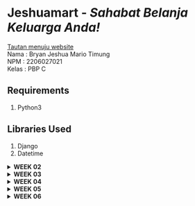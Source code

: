 # Jeshuamart - _Sahabat Belanja Keluarga Anda!_
[Tautan menuju website](https://bryan-jeshua-tugas) <br/>
Nama    : Bryan Jeshua Mario Timung <br/>
NPM     : 2206027021 <br/>
Kelas   : PBP C <br/>
## Requirements
1. Python3
## Libraries Used
1. Django
2. Datetime
<details>
<summary> <b> WEEK 02  </b> </summary>

## How to Build
1. Membangun repository github yang baru<br/>
Repository yang baru dibangun dengan nama **jeshuamart** akan menjadi sarana deployment aplikasi pada adaptable. Ini dilakukan dengan cara membangun folder yang sama dengan nama repositorynya, kemudian menuliskan perintah ```git init``` kemudian ```git branch -M main``` lalu ```git remote add origin https://github.com/bryanjeshua/jeshuamart```
2. Mendeploy virtual environment<br/>
Fungsi virtual environment adalah supaya library yang kita pakai senantiasa konsisten, baik versi dan pengaturan lainnya. Dalam melakukan deployment virtual environment, kita menjalankan skrip ```python -m venv env```, setelah itu kita mengaktivasi virtual environment tersebut dengan menjalankan skrip ```env\Scripts\activate``` pada direktori repositori.
3. Menginstal django<br/>
Sesuai dengan tutorial, peng-_instal_-an dilaksanakan dengan menuliskan sejumlah komponen library pada requirements.txt dan kemudian menjalankan perintah ```pip install -r requirements.txt```.  
4. Membuat proyek django<br/>
Proyek django yang baru dibuat dengan menjalankan skrip ```django-admin startproject jeshuamart .```
5. Mengatur _allowed host_<br/>
Melalui penambahan "*" pada ```ALLOWED_HOST``` di ```settings.py```, saya mengizinkan semua host untuk mengakses aplikasi ini secara luas.
6. Membuat aplikasi main<br/>
Dengan menjalankan perintah ```python manage.py startapp main```, maka akan terbangun direktori main. Lalu, pada ```settings.py``` kita menambahkan ```main,``` pada ```INSTALLED_APPS```
7. Membangun template HTML<br/>
Template HTML yang akan dibangun pada direktori ```templates``` di dalam ```main``` terdiri dari sejumlah komponen, antara lain
- Header berupa judur dan tagline
- Name: (berisi nama produk)
- Amount: (berisi jumlah produk dalam lusin)
- Description: (berisi PT pemasok)
- Date in: (berisi tanggal pasokan terakhir datang)
- Stock less than 5 days: (berisi keterangan apakah pasokan akan habis kurang dari lima hari lagi)
- Categories: (berisi keterangan jenis product)
- Identitas nama dan NPM
8. Mengimplementasikan Models dan Melakukan Migrate<br/>
Komponen models pada ```models.py``` dalam direktori main yang hendak diatur adalah sebagai berikut
- name: character, length <= 25.
- amount: integer, default = 0.  
- description: text, default = "".
- date_in: date.
- stock: boolean, default = 0.
- categories: character, length <=100, default = "uncategorized".<br/>
Setelah semua komponen dibangun, maka jalankan perintah
```python manage.py makemigrations```
dan
```python manage.py migrate```
untuk mengimplementasikan model yang baru tersebut ke basis data.
9. Membangun fungsi show_main untuk mengintegrasikan<br/>
Untuk menghubungkan antara _view_ dan _template_, pertama kita harus memastikan pada views.py. telah dilakukan import render dengan cara menambahkan baris ```from django.shortcuts import render```. Lalu, setelah melakukan import, saya membangun fungsi show_main dengan cara
```
def show_main(request):
    context = {
        'name' : "Aqua",
        'amount' : 12,
        'description': 'PT. Danone',
        'date_in': date.today(),
        'stock': True,
        'categories': 'Beverages',
    }
    return render(request, "main.html", context)
```
10. Mengonfigurasi routing URL dalam aplikasi main<br/>
Di dalam direktori ```main```, saya membuat sebuah file bernama ```urls.py``` sehingga fungsi yang dipetakan ```views.py``` tepat sasaran. File ini  berisi
```
from django.urls import path
from main.views import show_main
app_name = 'main'

urlpatterns = [
    path('', show_main, name='show_main'),
]
```
11. Mengonfirmasi routing URL proyek<br/>
Di dalam direktori ```jeshuamart```, saya mengimpor fungsi ```include``` dari ```django.urls```, dan menambahkan ```path('main/', include('main.urls')),``` pada ```url_patterns``` sehingga rute URL tingkat proyek dapat mengimpor rute URL dari aplikasi-aplikasi (yang terdapat di ```urls.py``` masing-masing) sehingga aplikasi django lebih modular.
12. Membangun unit test<br/>
Untuk memastikan bahwa program yang telah dibangun akan berjalan sebagaimana mestinya, maka akan dibangun sebuah unit test. Unit test yang dibangun ada dua, yang pertama untuk memastikan path URL dapat diakses, dan yang kedua yakni untuk mengetes apakah template ```main.html``` telah berhasil diterapkan pada halaman ```/main/``` yang sudah dirender
13. Melakukan deployment ke github<br/>
Semua perubahan akan ditambahkan dengan menjalankan perintah ```git add .```, lalu lakukan commit dengan menjalankan perintah ```git commit -m "deployment app"```, dan lakukan push ke repository dengan menjalankan instruksi```git push origin master```.
14. Melakukan deployment ke adaptable<br/>
Setelah aplikasi telah berjalan di local machine dan telah di-deploy di github, deployment dilakukan melalui adaptable dengan menghubungkan adaptable kepada existing repository, dalam kasus ini ialah repository jeshuamart. Branch yang sesuai dipilih, dengan pengaturan python app template sebagai app template  postgresql sebagai database template, lalu versi python sesuai projek dipilih (dalam kasus ini 3.11) dan deployment command ```python manage.py migrate && gunicorn jeshuamart.wsgi``` dimasukkan.

## Bagan Request Client 
![Diagram](https://github.com/bryanjeshua/jeshuamart/blob/master/image/DIAGRAM%20MVT.png)
Dari gambar di atas dapat ditarik sebuah kesimpulan yakni dalam aplikasi Django, ketika ada http request, maka urls.py akan meneruskannya menuju kepada views.py yang sesuai. Kemudian views.py akan melakukan ragam perintah yang dilakukan, misalnya melakukan read/write data dengan berinteraksi dengan models.py, kemudian main.html akan melakukan pengaturan tampilan yang sesuai terhadap data/komponen yang akan ditampilkan. Setelah itu, maka akan dikirimkan http response berupa file html kepada pengguna oleh views.py.

## Why do we need virtual environment?
Kita membutuhkan _virtual environment_ untuk melokalisir pengaturan sejumlah depedency yang berhubungan dengan  proyek kita sehingga bila kedepannya terdapat sejumlah proyek yang membutuhkan sejumlah library/framework yang sama, tidak terjadi _conflict_ terhadap versi maupun pengaturan suatu library yang mampu membuat program tidak berjalan sebagaimana mestinya.

## Perbedaan antara MVC, MVT, MVVM
MVT merupakan pola pengembangan arsitektur yang digunakan di _web development_ yang berkaitan erat dengan framework web pada python seperti Django. Terdapat tiga komponen yakni Model (yang merepresentasikan data dan logika utama aplikasi, termasuk membaca dan menyimpan data), View (yang mengatur bagaimana data yang dimiliki akan ditayangkan), Template (yang berfungsi mengatur layout halaman web untuk ditayangkan).
MVC merupakan pola pengembangan arsitektur yang digunakan dalam _software development_  terutama dalam membangun GUI dan website, dan terdiri atas tiga komponen yakni Model, View (berisi pengaturan layer presentasi data yang didapat dari model, termasuk pengaturan button, forms, dan beragam komponen lainnya), dan Controller (menghubungkan model dan view, misalnya mengelola input dari user pada view untuk diteruskan ke model)
MVVM merupakan pola pengembangan arsitektur yang berkaitan erat dengan pengembangan GUI terutama pada ragam aplikasi yang membutuhkan data binding. MVVM terdiri atas tiga komponen yakni Model, View (bertugas untuk menampilkan data terhadap user dan menangkap interaksi dari user), dan ViewModel (bertugas menghubungkan model dan view, menunjukan data dan perintah yang dapat view gunakan untuk melakukan data binding, dan menyederhanakan tampilan data dari model agar view lebih mudah untuk menampilkannya tanpa berisi logika tampilan antarmukanya)

Perbedaan ketiganya terdapat pada cara mereka mengatur hubungan antara model, view, dan komponen perantaranya (baik template, controller, maupun viewmodel). MVT menggunakan template sebagai perantara model dan view dan bertugas menggambarkan struktur dari halaman web. MVC menggunakan controller untuk menghubungkan model dan view, mengatur input dari user, dan mengelola alur data. Sedangkan, MVVM menggunakan ViewModel sebagai perantara yang mengelola tampilan data yang akan ditampilkan ke view dan mengelola interaksi user.
</details>

<details>
<summary><b>WEEK 03</b></summary>

## Apa perbedaan antara form POST dan form GET dalam Django?
Perbedaan antara form POST dan form GET dalam Django adalah sebagai berikut
<br/>POST :
- Ketika menggunakan metode POST, data form dikirimkan sebagai bagian dari HTTP Request Body, bukan sebagai parameter query dalam URLnya. Metode ini lebih aman jika dibandingkan dengan GET karena data tersebut tidak terlihat di URL sehingga jauh lebih aman untuk mengirimkan informasi sensitif seperti password.
- Metode POST dapat mengolah data dalam jumlah besar jika dibandingkan dengan GET sehingga jauh lebih disarankan jika ingin melibatkan data submission.
<br/>GET :
- Ketika menggunakan metode GET, data dari form akan dikirimkan sebagai parameter query pada URL. Biasanya, metode ini digunakan ketika kita hendak mengakses data dari server atau ketika kita hendak melakukan operasi membaca. Metode ini juga cocok untuk melakukan pencarian forms sederhana. 
- Data ini dapat dilihat pada URL. Ini menyebabkan informasi menjadi kurang aman dan membatasi jumlah data yang dapat dikirimkan.

## Apa perbedaan utama antara XML, JSON, dan HTML dalam konteks pengiriman data?
Perbedaan utama antara XML, JSON, dan HTML adalah sebagai berikut
- XML = menggunakan tag (serupa dengan HTML) akan tetapi dapat didefinisikan user. Tidak memiliki tipe data dan memperlakukan semuanya sebagai text. Jauh lebih mudah dibaca orang. Cocok untuk dokumen yang rumit, termasuk pertukaran data yang tidak mendukung JSON.
- JSON = Menggunakan pasangan key dan value, mendukung tipe data string, number, booleans, array, dan object. Kurang deskriptif jika dibandingkan dengan XML. Ukurannya lebih kecil. Umum digunakan pada web applications, APIs, dan file konfigurasi.0 
- HTML = Menggunakan tags yang sudah didefinisikan sebelumnya, digunakan untuk mempresentasikan data dan bukan untuk mendeskripsikan tipe data. Untuk menjalankannya, diperlukan browser atau HTML parser. Digunakan untuk web page design, dan tidak umum digunakan untuk pertukaran data.    

## Mengapa JSON sering digunakan dalam pertukaran data antara aplikasi web modern?
JSON sering digunakan dalam pertukaran data antara aplikasi web modern karena
1. Ringan karena ukuran data yang kecil
2. Mudah dibaca oleh orang sehingga memudahkan saat membangun program
3. Dapat diolah oleh berbagai bahasa pemrograman
4. Aspek keamanan yang lebih baik
5. Parsing yang lebih efisien, bisa langsung dilakukan dengan method JSON.parse()
6. Kompatibilitas dengan sejumlah framework teknologi (misalnya dengan RESTful APIs.

## Jelaskan bagaimana cara kamu mengimplementasikan checklist di atas secara step-by-step (bukan hanya sekadar mengikuti tutorial).
1. Saya menjalankan virtual environment terlebih dahulu
2. Kemudian, saya memperbaiki routing urls.py dengan mengubah path main menjadi ''
3. Selanjutnya, saya membangun forms.py di dalam direktory main untuk menerima data produk yang baru yang akan disimpan ke inventory. Fields yang akan dipakai antara lain ["name", "amount", "price","description", "categories"]
4. Karena terjadi kebutuhan akan adanya form, maka saya mengimport ProductForm pada views.py. Kemudian, saya juga perlu membangun method create_product untuk membuat formulir yang bisa menambahkan data produk secara otomatis saat submisi dilakukan. Lalu, saya menambahkan fungsi show_main dengan menambahkan konteks antara lain'name', 'amount', 'description', 'date_in', 'stock', 'categories', dan 'products'. Selain itu, saya juga membangun method show_xml, show_json, show_json_by_id, show_xml_by_id.
5. Lalu saya mengimport fungsi create_product pada urls.py di main, dan menambahkan path url ke dalam variable urlpatterns. Begitu juga untuk method yang lainnya
6. Setelah itu, saya membangun folder templates di root. Saya kemudian membuat base.html untuk template dasar sebagai kerangka umum berbagai halaman lainnya dalam web.
7. Saya kemudian mengatur agar base.html bisa terdeteksi melalui settings.py
8. Kemudian, saya mengubah tampilan main.html sesuai yang diinginkan. Saya menambahkan button "Add New Product" dan mengatur tampilan lainnya
9. Tak berhenti di sana, saya kemudian membuat pada main/templates suatu file create_product.html yang menampilkan form untuk mengisi.
10. Lalu saya mencoba mengoperasikan postman sebagai data viewer

## SCREENSHOT GAMBAR
1. HTML ![](https://github.com/bryanjeshua/jeshuamart/blob/master/image/HTML.png)
2. JSON ![](https://github.com/bryanjeshua/jeshuamart/blob/master/image/JSON.png)
3. JSON BY ID ![](https://github.com/bryanjeshua/jeshuamart/blob/master/image/JSONbyID.png)
4. XML ![](https://github.com/bryanjeshua/jeshuamart/blob/master/image/XML.png)
5. XML BY ID ![](https://github.com/bryanjeshua/jeshuamart/blob/master/image/XMLbyID.png)
</details>

<details>
<summary><b> WEEK 04</b> </summary>

## Apa itu Django UserCreationForm, dan jelaskan apa kelebihan dan kekurangannya?
Django UserCreationForm adalah suatu built-in class-based form yang sudah disertakan dalam package 'django.contrib.auth.forms' yang digunakan untuk memudahkan pendaftaran pengguna aplikasi yang kita bangun. Secara default, terdapat bagian username, password, dan password confirmation. Kelebihannya yakni builtin ini sangat mudah untuk diimplementasikan, sudah termasuk dengan fitur validasi data, sudah dilengkapi juga dengan fitur keamanan yakni hashing password, dokumentasi yang lengkap, adanya komunitas yang membantu pengembangan produk kita, serta dapat dikustomisasi sesuai kebutuhan. Akakn tetepi, terdapat juga kekurangan yakni default yang terbatas sehingga perlu membangun subclass baru jika ingin meminta input email, first_name, dan sebagainya, validasi yang disediakan hanyalah validasi dasar yang perlu dikembangkan jika ingin lebih kompleks, serta tidak dilengkapi dengan fungsi lain misalnya captcha atau konfirmasi email.
## Apa perbedaan antara autentikasi dan otorisasi dalam konteks Django, dan mengapa keduanya penting?
Autentikasi merupakan proses verifikasi identitas pengguna (yang biasanya menggunakan username dan password, sedangkan otorisasi adalah proses penentuan komponen yang dapat diakses oleh pengguna setelah melakukan autentikasi. Keduanya penting karena autentikasi diperlukan untuk memastikan bahwa pengguna merupakan entitas yang sesuai dengan yang diakuinya, dan otorisasi diperlukan untuk membatasi akses untuk melakukan aksi-aksi tertentu.
## Apa itu cookies dalam konteks aplikasi web, dan bagaimana Django menggunakan cookies untuk mengelola data sesi pengguna?
Cookies merupakan data kecil yang disimpan di browser pengguna oleh website. Djanggo menggunakan cookies untuk mengelola data sesi pengguna. Data sesi ini digunakan untuk mengidentifikasi pengguna dan informasi terkait selama web digunakan oleh pengguna.
## Apakah penggunaan cookies aman secara default dalam pengembangan web, atau apakah ada risiko potensial yang harus diwaspadai?
Secara default, cookies tetap perlu diwaspadai penggunaannya, terutama untuk menyimpan informasi yang sensitif. Ada sejumlah risiko yang harus diwaspadai antara lain risiko cookies hijacking (pencurian cookies sehingga orang tidak perlu lagi melakukan log in karena sesi pada cookienya masih aktif), risiko modifikasi data jika cookies tidak dienkripsi. Mitigasi yang dapat dilakukan adalah dengan menggunakan HTTPS dan melakukan pengaturan flag "Secure", "HttpOnly", serta tidak sembarangan menggunakan WiFi publik.
## Jelaskan bagaimana cara kamu mengimplementasikan checklist di atas secara step-by-step (bukan hanya sekadar mengikuti tutorial).
1. Saya mengaktivasi virtual environment
2. Saya menghubungkan product dengan user. Ini dilakukan dengan cara memanggil User dari library django.contrib.auth.models pada file models.py. Pada models, saya membangun relationship dengan menggunakan ForeignKey pada django. Saya juga menambahkan context untuk menampilkan user yang sedang login.
3. Saya membangun form registrasi dengan nama file register.html dan membuat fungsinya di views.py. Saya juga mengimport URL pathnya ke urls.py pada variable urlpattern. 
4. Saya membangun form login dengan nama file login.html dan membuat fungsi login dan logout di views.py. Saya juga mengimport URL pathnya ke urls.py pada variable url pattern. Saya juga sembari mengimplementasikan cookies di tahap ini dengan memanggil method set_cookie pada fungsi login dan delete_cookie pada fungsi logout pada instance response dan menambahkan 'last_login' pada context.
5. Saya merestriksi akses halaman main dengan builtin login_required
6. Saya merapikan semua html sesuai keinginan saya, lalu push ke github.
</details>

<details>
<summary><b> WEEK 05</b></summary>

## Jelaskan manfaat dari setiap element selector dan kapan waktu yang tepat untuk menggunakannya.
Element selector dapat digunakan untuk memilih semua element berdasarkan nama tagnya. Ini dapat digunakan jika kita hendak melakukan styling terhadap semua elemen dengan jenis tag tertentu.
Struktur element selector yakni
```
p {
    background-color : yellow;
}
```
## HTML5 Tags Explanation


| HTML TAG | Description                        |
|----------|---------------------------------   |
| `<td>`   | Membuat sebuah sel dalam sebuah    |
|`<tr>`    | Membuat baris dalam sebuah tabel   |
|`<th>`    | Membuat sebuah sel header tabel    |
|`<style>` | Membuat informasi gaya dalam dokumen |
|`<thead>`| Membuat isi header dalam satu tabel menjadi satu kelompok|
|`<tbody>`| Membuat isi body dalam satu tabel menjadi satu kelompok|
|`<a>`| Membuat hyperlink |
|`<link>`|  Membangun hubungan antara dokumen dan sumber daya eksternal|
|`<img>`| Membuat gambar |
|`<option>`|Membuat drop down|
|`<form>` | Membuat sebuah form HTML untuk input dari pengguna|

## Jelaskan perbedaan antara margin dan padding.
Padding merupakan ruang kosong pada bagian dalam sebuah element yang dibatasi border, sedangkan margin merupakan ruang di luar border yang membatasi sebuah elemen dengan elemen yang lain. 

## Jelaskan perbedaan antara framework CSS Tailwind dan Bootstrap. Kapan sebaiknya kita menggunakan Bootstrap daripada Tailwind, dan sebaliknya?
Bootstrap menyediakan jauh lebih banyak komponen yang telah didefinisikan sebelumnya, sedangkan tailwind mengharuskan perogrammer membangun sejumlah komponen jika hendak membuat komponen yang kompleks. Jika kita hendak membangun program sederhana, ataupun baru saja mencoba belajar, bootstrap adalah framework yang cocok karena jauh lebih sederhana dan mudah pakai. Akan tetapi, kita tak akan terlalu bisa membuat banyak komponen yang kompleks. Jika hendak membangun komponen yang kompleks, Tailwind cocok karena menawarkan flexibilitas yang lebih tinggi

## Jelaskan bagaimana cara kamu mengimplementasikan checklist di atas secara step-by-step (bukan hanya sekadar mengikuti tutorial).
- Saya mengimport semua file yang dibutuhkan seperti text dan gambar ke dalam folder static
- Setelah itu, saya melakukan load static pada setiap html file 
- Lalu, saya melakukan styling sesuai keinginan saya. Saya mencari inspirasi yang sesuai di internet dan mengimplementasikannya. Urutannya adalah saya mengerjakan login page, register page, main page, add new product page, dan edit product page. Saya memastikan saat login ada navbar berisi logo perusahaan saya. Saya merapikan semua tabel dan form yang akan muncul. Saya juga memastikan peletakan button sesuai estetika.

</details>
<details>
<summary><b>WEEK 06</b></summary>

## Jelaskan perbedaan antara asynchronous programming dengan synchronous programming.
Synchronous programming mengeksekusi program yang diperintahkan satu per satu secara berurutan. Sedangkan, asynchronous programming memungkinkan tugas-tugas yang perlu dieksekusi untuk berjalan tanpa harus menunggu yang sebelumnya selesai. Ini akan memungkinkan program berjalan lebih responsif.
## Dalam penerapan JavaScript dan AJAX, terdapat penerapan paradigma event-driven programming. Jelaskan maksud dari paradigma tersebut dan sebutkan salah satu contoh penerapannya pada tugas ini.
Event-driven programming merupakan paradigma pemrograman ketika program merespons kejadian yang terjadi seperti klik mouse, hover mouse, input pengguna, hingga permintaan AJAX. Pada tugas ini, contoh event-driven programming adalah ketika menekan tombol add product, akan muncul jendela modal yang meminta data-data benda yang hendak dibuat.

## Jelaskan penerapan asynchronous programming pada AJAX.
Penerapan nya ada pada permintaan HTTP (seperti GET dan POST) untuk dilakukan secara asynchronous sehingga tidak menghentikan program utama. Hasil dari permintaan tersebut akan diproses saat data diterima dari server tanpa harus menunggu terlebih dahulu. Ini akan memungkinkan web kita lebih responsif dan pengalaman penggunanya lebih baik.

## Pada PBP kali ini, penerapan AJAX dilakukan dengan menggunakan Fetch API daripada library jQuery. Bandingkanlah kedua teknologi tersebut dan tuliskan pendapat kamu teknologi manakah yang lebih baik untuk digunakan.
Fetch API adalah standar baru untuk membuat HTTP Request di Javascript. Dia menggunakan Promis untuk mengelola respons dari HTTP Request. Kelebihannya adalah lebih modern, ringan, dan terintegrasi dengan Javascript yang baru. Namun, pemakaian fetch API bisa membutuhkan lebih banyak kode jika penggunaan yang hendak dilakukan lebih kompleks.
jQuery adalah library JavaScript untuk mengimplementasikan AJAX yang dirancang supaya bisa cross browser. Kode dari jQuery versi lama masih bisa berfungsi di jQuery yang baru yang menunjukkan tingginya kompatibilitas. jQuery juga mendukung high level abstraction untuk mengimplementasikan AJAX, animasi, dan DOM manipulation sehingga proses pengembangan lebih cepat. Banyak juga plugin yang dimiliki oleh jQuery sehingga akan mempercepat development. Menurut saya, karena proyek ini merupakan proyek kecil, dan akan lebih baik menggunakan standar yang lebih baru, preferensi saya jatuh ke Fetch API. Banyak fitur javascript modern yang dapat diimplementasikan oleh FetchAPI. Tapi, ada kemungkinan jika proyeknya lebih besar dan perlu mengintegrasikan ke beragam browser, jQuery akan lebih baik untuk digunakan. 

## Jelaskan bagaimana cara kamu mengimplementasikan checklist di atas secara step-by-step (bukan hanya sekadar mengikuti tutorial).
- Saya mengubah tampilan awalnya terlebih dahulu dari bentuk tabel menjadi bentuk cards. Ini dilakukan dengan cara fetch semua datanya terlebih dahulu dalam fungsi getProducts. Lalu, saya bangun kode untuk cardsnya dalam fungsi refreshProducts.
- Lalu, Saya membangun fungsi create_ajax di views.py. Kemudian saya menghubungkan pathnya pada urls.py. 
- Setelah itu, saya membangun kode untuk menampilkan modalnya beserta buttonnya yang akan menjadi event source nya.
- Kemudian, di main.html saya membuat kode addProducts yang akan terpanggil ketika tombol add product di jendela modal dipanggil.
- Setelah itu, saya juga membangun fungsi delete_product_ajax untuk menghapus product yang terpilih. Saya juga menghubungkan pathnya pada urls.py.
- Setelahnya, saya membangun kode untuk menampilkan button delete untuk menghapus productnya dan kode javascriptnya yang akan terpanggil jika ditekan. 
</details>